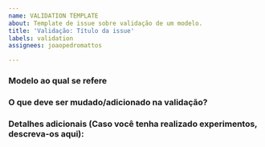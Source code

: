 ```yaml
---
name: VALIDATION TEMPLATE
about: Template de issue sobre validação de um modelo.
title: 'Validação: Título da issue'
labels: validation
assignees: joaopedromattos

---
```


### Modelo ao qual se refere

### O que deve ser mudado/adicionado na validação?

### Detalhes adicionais (Caso você tenha realizado experimentos, descreva-os aqui):
